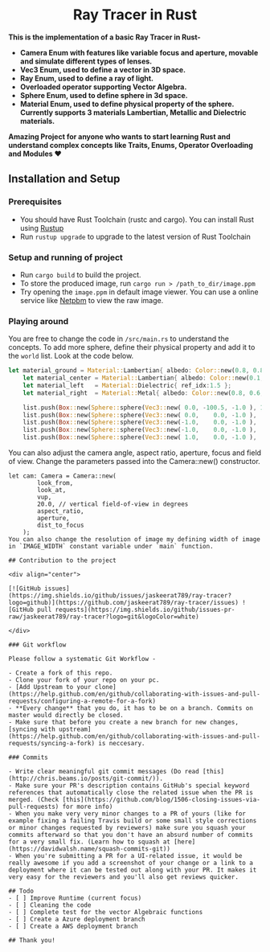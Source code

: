 <div align="center">
    <h1>Ray Tracer in Rust</h1>
</div>

<strong>This is the implementation of a basic Ray Tracer in Rust- 
- Camera Enum with features like variable focus and aperture, movable and simulate different types of lenses. 
- Vec3 Enum, used to define a vector in 3D space.
- Ray Enum, used to define a ray of light.
- Overloaded operator supporting Vector Algebra.
- Sphere Enum, used to define sphere in 3d space.
- Material Enum, used to define physical property of the sphere. Currently supports 3 materials Lambertian, Metallic and Dielectric materials.

Amazing Project for anyone who wants to start learning Rust and understand complex concepts like Traits, Enums, Operator Overloading and Modules :heart:</strong>

## Installation and Setup

### Prerequisites
- You should have Rust Toolchain (rustc and cargo). You can install Rust using [Rustup](https://www.rust-lang.org/tools/install)
- Run `rustup upgrade` to upgrade to the latest version of Rust Toolchain

### Setup and running of project
- Run `cargo build` to build the project.
- To store the produced image, run `cargo run > /path_to_dir/image.ppm`
- Try opening the `image.ppm` in default image viewer. You can use a online service like [Netpbm](http://paulcuth.me.uk/netpbm-viewer/) to view the raw image.

### Playing around
You are free to change the code in `/src/main.rs` to understand the concepts. To add more sphere, define their physical property and add it to the `world` list. Look at the code below.
```rs
let material_ground = Material::Lambertian{ albedo: Color::new(0.8, 0.8, 0.0) };
    let material_center = Material::Lambertian{ albedo: Color::new(0.1, 0.2, 0.5) };
    let material_left   = Material::Dielectric{ ref_idx:1.5 };
    let material_right  = Material::Metal{ albedo: Color::new(0.8, 0.6, 0.2), fuzz: 0.0 };

    list.push(Box::new(Sphere::sphere(Vec3::new( 0.0, -100.5, -1.0 ), 100.0, material_ground )));
    list.push(Box::new(Sphere::sphere(Vec3::new( 0.0,    0.0, -1.0 ),   0.5, material_center )));
    list.push(Box::new(Sphere::sphere(Vec3::new(-1.0,    0.0, -1.0 ),   0.5, material_left  )));
    list.push(Box::new(Sphere::sphere(Vec3::new(-1.0,    0.0, -1.0 ),  -0.45, material_left  )));
    list.push(Box::new(Sphere::sphere(Vec3::new( 1.0,    0.0, -1.0 ),   0.5, material_right )));
```
You can also adjust the camera angle, aspect ratio, aperture, focus and field of view. Change the parameters passed into the Camera::new() constructor. 
```
let cam: Camera = Camera::new(
        look_from,
        look_at,
        vup,
        20.0, // vertical field-of-view in degrees
        aspect_ratio,
        aperture,
        dist_to_focus
    );
You can also change the resolution of image my defining width of image in `IMAGE_WIDTH` constant variable under `main` function. 

## Contribution to the project

<div align="center">

[![GitHub issues](https://img.shields.io/github/issues/jaskeerat789/ray-tracer?logo=github)](https://github.com/jaskeerat789/ray-tracer/issues) ![GitHub pull requests](https://img.shields.io/github/issues-pr-raw/jaskeerat789/ray-tracer?logo=git&logoColor=white)

</div>

### Git workflow

Please follow a systematic Git Workflow -

- Create a fork of this repo.
- Clone your fork of your repo on your pc.
- [Add Upstream to your clone](https://help.github.com/en/github/collaborating-with-issues-and-pull-requests/configuring-a-remote-for-a-fork)
- **Every change** that you do, it has to be on a branch. Commits on master would directly be closed.
- Make sure that before you create a new branch for new changes,[syncing with upstream](https://help.github.com/en/github/collaborating-with-issues-and-pull-requests/syncing-a-fork) is neccesary.

### Commits

- Write clear meaningful git commit messages (Do read [this](http://chris.beams.io/posts/git-commit/)).
- Make sure your PR's description contains GitHub's special keyword references that automatically close the related issue when the PR is merged. (Check [this](https://github.com/blog/1506-closing-issues-via-pull-requests) for more info)
- When you make very very minor changes to a PR of yours (like for example fixing a failing Travis build or some small style corrections or minor changes requested by reviewers) make sure you squash your commits afterward so that you don't have an absurd number of commits for a very small fix. (Learn how to squash at [here](https://davidwalsh.name/squash-commits-git))
- When you're submitting a PR for a UI-related issue, it would be really awesome if you add a screenshot of your change or a link to a deployment where it can be tested out along with your PR. It makes it very easy for the reviewers and you'll also get reviews quicker.

## Todo
- [ ] Improve Runtime (current focus)
- [ ] Cleaning the code
- [ ] Complete test for the vector Algebraic functions 
- [ ] Create a Azure deployment branch
- [ ] Create a AWS deployment branch

## Thank you!